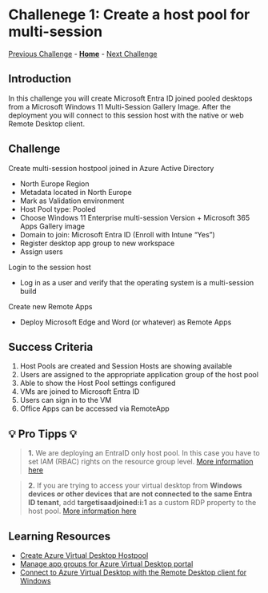 # Challenege 1: Create a host pool for multi-session

[Previous Challenge](../../readme.md) - **[Home](../../readme.md)** - [Next Challenge](./02-AVD-RDP-Properties.md)

## Introduction

In this challenge you will create Microsoft Entra ID joined pooled desktops from a Microsoft Windows 11 Multi-Session Gallery Image. After the deployment you will connect to this session host with the native or web Remote Desktop client. 

## Challenge

Create multi-session hostpool joined in Azure Active Directory
- North Europe Region
- Metadata located in North Europe
- Mark as Validation environment
- Host Pool type: Pooled
- Choose Windows 11 Enterprise multi-session Version + Microsoft 365 Apps Gallery image  
- Domain to join: Microsoft Entra ID (Enroll with Intune “Yes”)
- Register desktop app group to new workspace
- Assign users

Login to the session host
- Log in as a user and verify that the operating system is a multi-session build

Create new Remote Apps
- Deploy Microsoft Edge and Word (or whatever) as Remote Apps

## Success Criteria
1.	Host Pools are created and Session Hosts are showing available
2.	Users are assigned to the appropriate application group of the host pool
3.	Able to show the Host Pool settings configured
4.	VMs are joined to Microsoft Entra ID
5.  Users can sign in to the VM
6.  Office Apps can be accessed via RemoteApp

## 💡 Pro Tipps 💡
> **1.** We are deploying an EntraID only host pool. In this case you have to set IAM (RBAC) rights on the resource group level. [More information here](https://learn.microsoft.com/en-us/azure/virtual-desktop/azure-ad-joined-session-hosts#assign-user-access-to-host-pools)

> **2.** If you are trying to access your virtual desktop from **Windows devices or other devices that are not connected to the same Entra ID tenant**, add **targetisaadjoined:i:1** as a custom RDP property to the host pool. [More information here](https://learn.microsoft.com/en-us/azure/virtual-desktop/deploy-azure-ad-joined-vm#access-azure-ad-joined-vms)

## Learning Resources
- [Create Azure Virtual Desktop Hostpool](https://learn.microsoft.com/en-us/azure/virtual-desktop/create-host-pools-azure-marketplace)
- [Manage app groups for Azure Virtual Desktop portal](https://learn.microsoft.com/en-us/azure/virtual-desktop/manage-app-groups)
- [Connect to Azure Virtual Desktop with the Remote Desktop client for Windows](https://learn.microsoft.com/en-us/azure/virtual-desktop/users/connect-windows?tabs=subscribe#install-the-windows-desktop-client)
